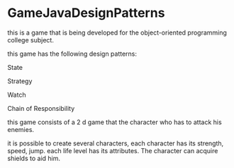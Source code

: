 # GameJavaDesignPatterns

this is a game that is being developed for the object-oriented programming college subject.


this game has the following design patterns:

State

Strategy

Watch

Chain of Responsibility


this game consists of a 2 d game that the character who has to attack his enemies.


it is possible to create several characters, each character has its strength, speed, jump. each life level has its attributes. The character can acquire shields to aid him.
